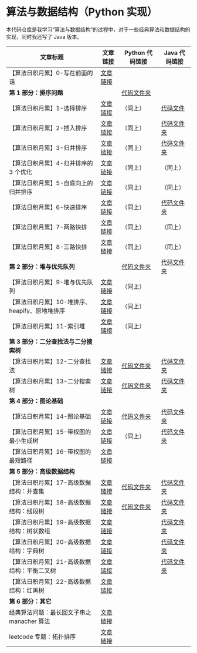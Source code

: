 # 算法与数据结构（Python 实现）

本代码仓库是我学习“算法与数据结构”的过程中，对于一些经典算法和数据结构的实现，同时我还写了 Java 版本。





| 文章标题                                       | 文章链接                                                     | Python 代码链接                                              | Java 代码链接                                                |
| ---------------------------------------------- | ------------------------------------------------------------ | ------------------------------------------------------------ | ------------------------------------------------------------ |
| 【算法日积月累】0-写在前面的话                 | [文章链接](https://www.liwei.party/2019/01/01/algorithms-and-data-structures/introduction/) |                                                              |                                                              |
| **第 1 部分：排序问题**                        |                                                              | [代码文件夹](https://github.com/liweiwei1419/Algorithms-Learning-Python/tree/master/sort) |                                                              |
| 【算法日积月累】1-选择排序                     | [文章链接](https://www.liwei.party/2019/01/02/algorithms-and-data-structures/selection-sort/) | （同上）                                                     | [代码文件](https://github.com/liweiwei1419/Algorithms-Learning-Java/blob/master/01-Selection-Sort/src/SelectSort.java) |
| 【算法日积月累】2-插入排序                     | [文章链接](https://www.liwei.party/2019/01/03/algorithms-and-data-structures/insert-sort/) | （同上）                                                     | [代码文件夹](https://github.com/liweiwei1419/Algorithms-Learning-Java/tree/master/02-Insertion-Sort/src) |
| 【算法日积月累】3-归并排序                     | [文章链接](https://www.liwei.party/2019/01/04/algorithms-and-data-structures/merge-sort/) | （同上）                                                     | [代码文件夹](https://github.com/liweiwei1419/Algorithms-Learning-Java/tree/master/03-Merge-Sort/src) |
| 【算法日积月累】4-归并排序的 3 个优化          | [文章链接](https://www.liwei.party/2019/01/05/algorithms-and-data-structures/merge-sort-optimize/) | （同上）                                                     | （同上）                                                     |
| 【算法日积月累】5-自底向上的归并排序           | [文章链接](https://www.liwei.party/2019/01/06/algorithms-and-data-structures/merge-sort-bottom-to-up/) | （同上）                                                     | （同上）                                                     |
| 【算法日积月累】6-快速排序                     | [文章链接](https://www.liwei.party/2019/01/07/algorithms-and-data-structures/quick-sort-1/) | （同上）                                                     | [代码文件夹](https://github.com/liweiwei1419/Algorithms-Learning-Java/tree/master/04-Quick-Sort/src) |
| 【算法日积月累】7-两路快排                     | [文章链接](https://www.liwei.party/2019/01/08/algorithms-and-data-structures/quick-sort-2/) | （同上）                                                     | （同上）                                                     |
| 【算法日积月累】8-三路快排                     | [文章链接](https://www.liwei.party/2019/01/09/algorithms-and-data-structures/quick-sort-3/) | （同上）                                                     | （同上）                                                     |
| **第 2 部分：堆与优先队列**                    |                                                              | [代码文件夹](https://github.com/liweiwei1419/Algorithms-Learning-Python/tree/master/heap) | [代码文件夹](https://github.com/liweiwei1419/Algorithms-Learning-Java/tree/master/06-Heap/src) |
| 【算法日积月累】9-堆与优先队列                 | [文章链接](https://www.liwei.party/2019/01/10/algorithms-and-data-structures/priority-queue/) | （同上）                                                     |                                                              |
| 【算法日积月累】10-堆排序、heapify、原地堆排序 | [文章链接](https://www.liwei.party/2019/01/11/algorithms-and-data-structures/heapify-and-heap-sort/) | （同上）                                                     |                                                              |
| 【算法日积月累】11-索引堆                      | [文章链接](https://www.liwei.party/2019/01/12/algorithms-and-data-structures/index-heap/) | （同上）                                                     |                                                              |
| **第 3 部分：二分查找法与二分搜索树**          |                                                              |                                                              |                                                              |
| 【算法日积月累】12-二分查找法                  | [文章链接](https://www.liwei.party/2019/01/13/algorithms-and-data-structures/binary-search/) | [代码文件夹](https://github.com/liweiwei1419/Algorithms-Learning-Python/tree/master/binary-search) | [代码文件夹](https://github.com/liweiwei1419/Algorithms-Learning-Java/tree/master/08-Binary-Search-Tree/src) |
| 【算法日积月累】13-二分搜索树                  | [文章链接](https://www.liwei.party/2019/01/14/algorithms-and-data-structures/binary-search-tree/) | [代码文件夹](https://github.com/liweiwei1419/Algorithms-Learning-Python/tree/master/bst) | [代码文件夹](https://github.com/liweiwei1419/Algorithms-Learning-Java/tree/master/08-Binary-Search-Tree/src) |
| **第 4 部分：图论基础**                        |                                                              |                                                              |                                                              |
| 【算法日积月累】14-图论基础                    | [文章链接](https://www.liwei.party/2019/01/15/algorithms-and-data-structures/graph-basis/) | [代码文件夹](https://github.com/liweiwei1419/Algorithms-Learning-Python/tree/master/unweighted-graph) | [代码文件夹](https://github.com/liweiwei1419/Algorithms-Learning-Java/tree/master/10-Graph-Basics) |
| 【算法日积月累】15-带权图的最小生成树          | [文章链接](https://www.liwei.party/2019/01/16/algorithms-and-data-structures/minimum-span-trees/) | （同上）                                                     | [代码文件夹]()                                               |
| 【算法日积月累】16-带权图的最短路径            | [文章链接](https://www.liwei.party/2019/01/17/algorithms-and-data-structures/shortest-path/) |                                                              |                                                              |
| **第 5 部分：高级数据结构**                    |                                                              |                                                              |                                                              |
| 【算法日积月累】17-高级数据结构：并查集        | [文章链接](https://www.liwei.party/2019/01/18/algorithms-and-data-structures/union-find-set/) | [代码文件夹](https://github.com/liweiwei1419/Algorithms-Learning-Python/tree/master/union_find) | [代码文件夹](https://github.com/liweiwei1419/Algorithms-Learning-Java/tree/master/09-Union-Find/src) |
| 【算法日积月累】18-高级数据结构：线段树        | [文章链接](https://www.liwei.party/2019/01/19/algorithms-and-data-structures/segment-tree/) | [代码文件夹](https://github.com/liweiwei1419/Algorithms-Learning-Python/tree/master/segment-tree) | [代码文件夹](https://github.com/liweiwei1419/Algorithms-Learning-Java/tree/master/13-Segment-Tree/src) |
| 【算法日积月累】19-高级数据结构：树状数组      | [文章链接](https://www.liwei.party/2019/01/20/algorithms-and-data-structures/fenwick-tree/) |                                                              | [代码文件夹](https://github.com/liweiwei1419/Algorithms-Learning-Java/tree/master/14-Fenwick-Tree) |
| 【算法日积月累】20-高级数据结构：字典树        | [文章链接](https://www.liwei.party/2019/01/21/algorithms-and-data-structures/trie/) |                                                              | [代码文件夹](https://github.com/liweiwei1419/Algorithms-Learning-Java/tree/master/15-Trie/src) |
| 【算法日积月累】21-高级数据结构：平衡二叉树    | [文章链接](https://www.liwei.party/2019/01/22/algorithms-and-data-structures/avl-tree/) |                                                              | [代码文件夹](https://github.com/liweiwei1419/Algorithms-Learning-Java/tree/master/16-AVL) |
| 【算法日积月累】22-高级数据结构：红黑树        | [文章链接](https://www.liwei.party/2019/01/23/algorithms-and-data-structures/red-black-tree/) |                                                              |                                                              |
| **第 6 部分：其它**                            |                                                              |                                                              |                                                              |
| 经典算法问题：最长回文子串之 manacher 算法     | [文章链接](https://www.liwei.party/2019/02/17/leetcode-tag/longest-palindromic-substring/) |                                                              |                                                              |
| leetcode 专题：拓扑排序                        | [文章链接](https://www.liwei.party/2019/02/16/leetcode-tag/topological-sort/) |                                                              |                                                              |


